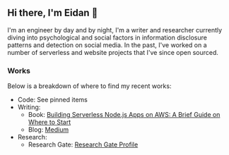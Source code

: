 ## Hi there, I'm Eidan 👋

I'm an engineer by day and by night, I'm a writer and researcher currently diving into psychological and social factors in information disclosure patterns and detection on social media. In the past, I've worked on a number of serverless and website projects that I've since open sourced. 

### Works
Below is a breakdown of where to find my recent works:
<ul>
  <li>Code: See pinned items</li>
  <li>
    Writing:
    <ul>
      <li>
        Book:  <a href="https://www.amazon.com/Building-Serverless-Node-js-Apps-AWS/dp/B08RSTS491/ref=sr_1_1?keywords=eidan+rosado&qid=1639178047&sr=8-1">Building Serverless Node.js Apps on AWS: A Brief Guide on Where to Start</a>
      </li>
      <li>Blog: <a href="https://medium.com/@eidanrosado">Medium</a></li>
    </ul>
  </li>
  <li>
    Research:
    <ul>
      <li>
        Research Gate: <a href="https://www.researchgate.net/profile/Eidan-Rosado">Research Gate Profile</a>
      </li>
    </ul>
  </li>
</ul>

<!--
**EdyVision/EdyVision** is a ✨ _special_ ✨ repository because its `README.md` (this file) appears on your GitHub profile.

Here are some ideas to get you started:

- 🔭 I’m currently working on ...
- 🌱 I’m currently learning ...
- 👯 I’m looking to collaborate on ...
- 🤔 I’m looking for help with ...
- 💬 Ask me about ...
- 📫 How to reach me: ...
- 😄 Pronouns: ...
- ⚡ Fun fact: ...
-->
